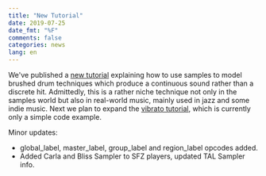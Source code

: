 ```yaml
---
title: "New Tutorial"
date: 2019-07-25
date_fmt: "%F"
comments: false
categories: news
lang: en
---
```

We've published a [new tutorial](/tutorials/brush_stirs) explaining how to use samples to
model brushed drum techniques which produce a continuous sound
rather than a discrete hit. Admittedly, this is a rather niche technique not only
in the samples world but also in real-world music, mainly used in
jazz and some indie music. Next we plan to expand the [vibrato tutorial](/tutorials/vibrato),
which is currently only a simple code example.

Minor updates:
+ global_label, master_label, group_label and region_label opcodes added.
+ Added Carla and Bliss Sampler to SFZ players, updated TAL Sampler info.
